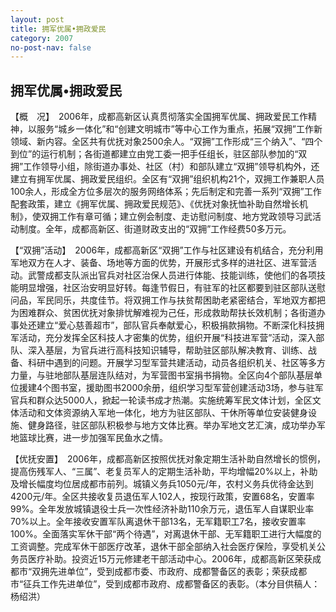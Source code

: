 ```yaml
---
layout: post
title: 拥军优属•拥政爱民
category: 2007
no-post-nav: false
---
```


## 拥军优属•拥政爱民

【概　况】　2006年，成都高新区认真贯彻落实全国拥军优属、拥政爱民工作精神，以服务“城乡一体化”和“创建文明城市”等中心工作为重点，拓展“双拥”工作新领域、新内容。全区共有优抚对象2500余人。“双拥”工作形成“三个纳入”、“四个到位”的运行机制；各街道都建立由党工委一把手任组长，驻区部队参加的“双拥”工作领导小组，除街道办事处、社区（村）和部队建立“双拥”领导机构外，还建立有拥军优属、拥政爱民组织。全区有“双拥”组织机构21个，双拥工作兼职人员100余人，形成全方位多层次的服务网络体系；先后制定和完善一系列“双拥”工作配套政策，建立《拥军优属、拥政爱民规范》、《优抚对象抚恤补助自然增长机制》，使双拥工作有章可循；建立例会制度、走访慰问制度、地方党政领导习武活动制度。全年，成都高新区、街道财政支出的“双拥”工作经费50多万元。

【“双拥”活动】　2006年，成都高新区“双拥”工作与社区建设有机结合，充分利用军地双方在人才、装备、场地等方面的优势，开展形式多样的进社区、进军营活动。武警成都支队派出官兵对社区治保人员进行体能、技能训练，使他们的各项技能明显增强，社区治安明显好转。每逢节假日，有驻军的社区都要到驻区部队送慰问品，军民同乐，共度佳节。将双拥工作与扶贫帮困助老紧密结合，军地双方都把为困难群众、贫困优抚对象排忧解难视为己任，形成救助帮扶长效机制；各街道办事处还建立“爱心慈善超市”，部队官兵奉献爱心，积极捐款捐物。不断深化科技拥军活动，充分发挥全区科技人才密集的优势，组织开展“科技进军营”活动，深入部队、深入基层，为官兵进行高科技知识辅导，帮助驻区部队解决教育、训练、战备、科研中遇到的问题。开展学习型军营共建活动，动员各组织机关、社区等多方力量，与驻地部队基层连队结对，为军营图书室捐书捐物。全区向4个部队基层单位援建4个图书室，援助图书2000余册，组织学习型军营创建活动3场，参与驻军官兵和群众达5000人，掀起一轮读书成才热潮。实施统筹军民文体计划，全区文体活动和文体资源纳入军地一体化，地方为驻区部队、干休所等单位安装健身设施、健身路径，驻区部队积极参与地方文体比赛。举办军地文艺汇演，成功举办军地篮球比赛，进一步加强军民鱼水之情。

【优抚安置】　2006年，成都高新区按照优抚对象定期生活补助自然增长的惯例，提高伤残军人、“三属”、老复员军人的定期生活补助，平均增幅20%以上，补助及增长幅度均位居成都市前列。城镇义务兵1050元/年，农村义务兵优待金达到4200元/年。全区共接收复员退伍军人102人，按现行政策，安置68名，安置率99%。全年发放城镇退役士兵一次性经济补助110余万元，退伍军人自谋职业率70%以上。全年接收安置军队离退休干部13名，无军籍职工7名，接收安置率100%。全面落实军休干部“两个待遇”，对离退休干部、无军籍职工进行大幅度的工资调整。完成军休干部医疗改革，退休干部全部纳入社会医疗保险，享受机关公务员医疗补助。投资近15万元修建老干部活动中心。2006年，成都高新区荣获成都市“双拥先进单位”，受到成都市委、市政府、成都警备区的表彰；荣获成都市“征兵工作先进单位”，受到成都市政府、成都警备区的表彰。（本分目供稿人：杨绍洪）
